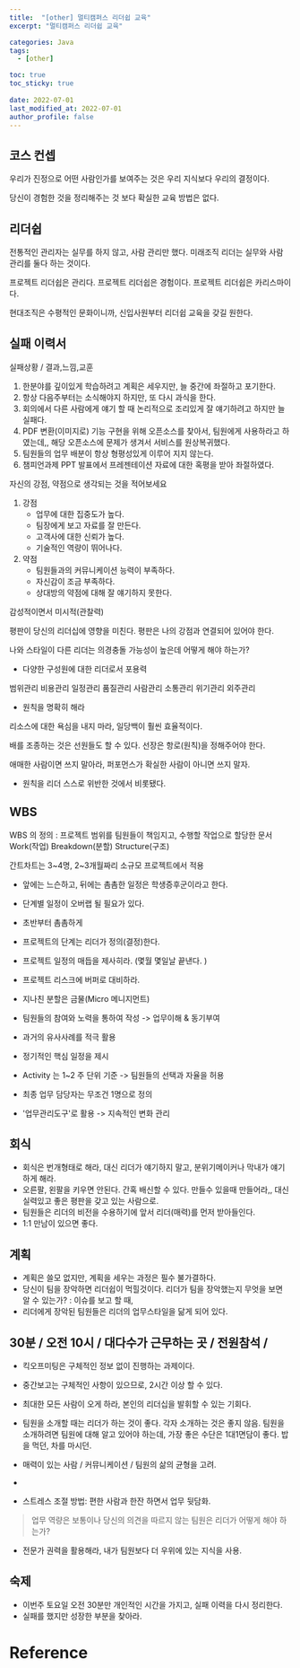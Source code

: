 ```yaml
---
title:  "[other] 멀티캠퍼스 리더쉽 교육"
excerpt: "멀티캠퍼스 리더쉽 교육"

categories: Java
tags:
  - [other]

toc: true
toc_sticky: true
 
date: 2022-07-01
last_modified_at: 2022-07-01
author_profile: false     
---
```



## 코스 컨셉 

우리가 진정으로 어떤 사람인가를 보여주는 것은 우리 지식보다 우리의 결정이다. 

당신이 경험한 것을 정리해주는 것 보다 확실한 교육 방법은 없다. 

## 리더쉽

전통적인 관리자는 실무를 하지 않고, 사람 관리만 했다. 미래조직 리더는 실무와 사람 관리를 둘다 하는 것이다.

프로젝트 리더쉽은 관리다. 
프로젝트 리더쉽은 경험이다.
프로젝트 리더쉽은 카리스마이다.

현대조직은 수평적인 문화이니까, 신입사원부터 리더쉽 교육을 갖길 원한다.

## 실패 이력서 

실패상황 / 결과,느낌,교훈

1. 한분야를 깊이있게 학습하려고 계획은 세우지만, 늘 중간에 좌절하고 포기한다.
2. 항상 다음주부터는 소식해야지 하지만, 또 다시 과식을 한다. 
3. 회의에서 다른 사람에게 얘기 할 때 논리적으로 조리있게 잘 얘기하려고 하지만 늘 실패다. 
4. PDF 변환(이미지로) 기능 구현을 위해 오픈소스를 찾아서, 팀원에게 사용하라고 하였는데,, 해당 오픈소스에 문제가 생겨서 서비스를 원상복귀했다.
5. 팀원들의 업무 배분이 항상 형평성있게 이루어 지지 않는다. 
6. 챔피언과제 PPT 발표에서 프레젠테이션 자료에 대한 혹평을 받아 좌절하였다.

자신의 강점, 약점으로 생각되는 것을 적어보세요

 1. 강점 
     - 업무에 대한 집중도가 높다. 
     - 팀장에게 보고 자료를 잘 만든다.
     - 고객사에 대한 신뢰가 높다. 
     - 기술적인 역량이 뛰어나다.
 2. 약점
     - 팀원들과의 커뮤니케이션 능력이 부족하다.
     - 자신감이 조금 부족하다. 
     - 상대방의 약점에 대해 잘 얘기하지 못한다.


감성적이면서 미시적(관찰력) 

평판이 당신의 리더십에 영향을 미친다.
평판은 나의 강점과 연결되어 있어야 한다.

나와 스타일이 다른 리더는 의경충돌 가능성이 높은데 어떻게 해야 하는가?
 - 다양한 구성원에 대한 리더로서 포용력

범위관리
비용관리
일정관리
품질관리
사람관리
소통관리
위기관리
외주관리 

 - 원칙을 명확히 해라

 리소스에 대한 욕심을 내지 마라, 일당백이 훨씬 효율적이다.

배를 조종하는 것은 선원들도 할 수 있다. 선장은 항로(원칙)을 정해주어야 한다. 

애매한 사람이면 쓰지 말아라, 퍼포먼스가 확실한 사람이 아니면 쓰지 말자.

 - 원칙을 리더 스스로 위반한 것에서 비롯됐다.

## WBS 

WBS 의 정의 
 : 프로젝트 범위를 팀원들이 책임지고, 수행할 작업으로 할당한 문서 
Work(작업) Breakdown(분할) Structure(구조)

간트차트는 3~4명, 2~3개월짜리 소규모 프로젝트에서 적용

 - 앞에는 느슨하고, 뒤에는 촘촘한 일정은 학생증후군이라고 한다. 

 - 단계별 일정이 오버랩 될 필요가 있다. 
 - 초반부터 촘촘하게
 - 프로젝트의 단계는 리더가 정의(결정)한다. 
 - 프로젝트 일정의 매듭을 제사히라. (몇월 몇일날 끝낸다. )
 - 프로젝트 리스크에 버퍼로 대비하라. 

 - 지나친 분할은 금물(Micro 메니지먼트)
 - 팀원들의 참여와 노력을 통하여 작성 -> 업무이해 & 동기부여
 - 과거의 유사사례를 적극 활용
 - 정기적인 핵심 일정을 제시
 - Activity 는 1~2 주 단위 기준 -> 팀원들의 선택과 자율을 허용
 - 최종 업무 담당자는 무조건 1명으로 정의
 - '업무관리도구'로 활용 -> 지속적인 변화 관리

## 회식 

 - 회식은 번개형태로 해라, 대신 리더가 얘기하지 말고, 분위기메이커나 막내가 얘기하게 해라.
 - 오른팔, 왼팔을 키우면 안된다. 간혹 배신할 수 있다. 만들수 있을때 만들어라,, 대신 실력있고 좋은 평판을 갖고 있는 사람으로.
 - 팀원들은 리더의 비전을 수용하기에 앞서 리더(매력)를 먼저 받아들인다. 
 - 1:1 만남이 있으면 좋다. 

## 계획

 - 계획은 쓸모 없지만, 계획을 세우는 과정은 필수 불가결하다. 
 - 당신이 팀을 장악하면 리더쉽이 먹힐것이다. 리더가 팀을 장악했는지 무엇을 보면 알 수 있는가?
    : 이슈를 보고 할 때, 
 - 리더에게 장악된 팀원들은 리더의 업무스타일을 닮게 되어 있다.   

## 30분 / 오전 10시 / 대다수가 근무하는 곳 / 전원참석 /  

 - 킥오프미팅은 구체적인 정보 없이 진행하는 과제이다.
 - 중간보고는 구체적인 사항이 있으므로, 2시간 이상 할 수 있다. 
 - 최대한 모든 사람이 오게 하라, 본인의 리더십을 발휘할 수 있는 기회다.
 - 팀원을 소개할 때는 리더가 하는 것이 좋다. 각자 소개하는 것은 좋지 않음.
   팀원을 소개하려면 팀원에 대해 알고 있어야 하는데, 가장 좋은 수단은 1대1면담이 좋다. 밥을 먹던, 차를 마시던.

- 매력이 있는 사람 / 커뮤니케이션 / 팀원의 삶의 균형을 고려.
- 
- 스트레스 조절 방법: 편한 사람과 한잔 하면서 업무 뒷담화.

> 업무 역량은 보통이나 당신의 의견을 따르지 않는 팀원은 리더가 어떻게 해야 하는가?

 - 전문가 권력을 활용해라, 내가 팀원보다 더 우위에 있는 지식을 사용.



## 숙제

 - 이번주 토요일 오전 30분만 개인적인 시간을 가지고, 실패 이력을 다시 정리한다. 
 - 실패를 했지만 성장한 부분을 찾아라.


# Reference
